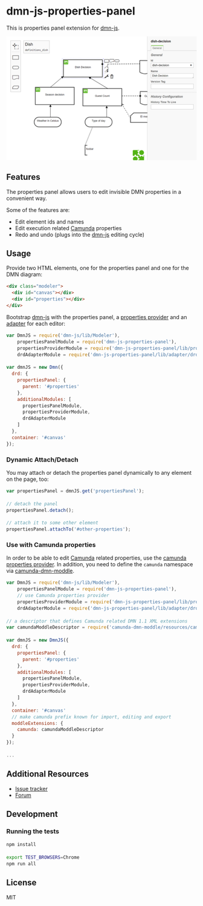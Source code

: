 # dmn-js-properties-panel

This is properties panel extension for [dmn-js](https://github.com/bpmn-io/dmn-js).

![dmn-js-properties-panel screenshot](./docs/screenshot.png "Screenshot of the bpmn-js modeler + properties panel")


## Features

The properties panel allows users to edit invisible DMN properties in a convenient way.

Some of the features are:

* Edit element ids and names
* Edit execution related [Camunda](http://camunda.org) properties
* Redo and undo (plugs into the [dmn-js](https://github.com/bpmn-io/dmn-js) editing cycle)


## Usage

Provide two HTML elements, one for the properties panel and one for the DMN diagram:

```html
<div class="modeler">
  <div id="canvas"></div>
  <div id="properties"></div>
</div>
```

Bootstrap [dmn-js](https://github.com/bpmn-io/dmn-js) with the properties panel, a [properties provider](./lib/provider) and an [adapter](./lib/adapter) for each editor:

```javascript
var DmnJS = require('dmn-js/lib/Modeler'),
    propertiesPanelModule = require('dmn-js-properties-panel'),
    propertiesProviderModule = require('dmn-js-properties-panel/lib/provider/dmn'),
    drdAdapterModule = require('dmn-js-properties-panel/lib/adapter/drd');

var dmnJS = new Dmn({
  drd: {
    propertiesPanel: {
      parent: '#properties'
    },
    additionalModules: [
      propertiesPanelModule,
      propertiesProviderModule,
      drdAdapterModule
    ]
  },
  container: '#canvas'
});
```


### Dynamic Attach/Detach

You may attach or detach the properties panel dynamically to any element on the page, too:

```javascript
var propertiesPanel = dmnJS.get('propertiesPanel');

// detach the panel
propertiesPanel.detach();

// attach it to some other element
propertiesPanel.attachTo('#other-properties');
```


### Use with Camunda properties

In order to be able to edit [Camunda](https://camunda.org) related properties, use the [camunda properties provider](./lib/provider/camunda).
In addition, you need to define the `camunda` namespace via [camunda-dmn-moddle](https://github.com/camunda/camunda-dmn-moddle).

```javascript
var DmnJS = require('dmn-js/lib/Modeler'),
    propertiesPanelModule = require('dmn-js-properties-panel'),
    // use Camunda properties provider
    propertiesProviderModule = require('dmn-js-properties-panel/lib/provider/camunda'),
    drdAdapterModule = require('dmn-js-properties-panel/lib/adapter/drd');

// a descriptor that defines Camunda related DMN 1.1 XML extensions
var camundaModdleDescriptor = require('camunda-dmn-moddle/resources/camunda');

var dmnJS = new DmnJS({
  drd: {
    propertiesPanel: {
      parent: '#properties'
    },
    additionalModules: [
      propertiesPanelModule,
      propertiesProviderModule,
      drdAdapterModule
    ]
  },
  container: '#canvas'
  // make camunda prefix known for import, editing and export
  moddleExtensions: {
    camunda: camundaModdleDescriptor
  }
});

...
```


## Additional Resources

* [Issue tracker](https://github.com/bpmn-io/dmn-js-properties-panel)
* [Forum](https://forum.bpmn.io)


## Development

### Running the tests

```bash
npm install

export TEST_BROWSERS=Chrome
npm run all
```


## License

MIT